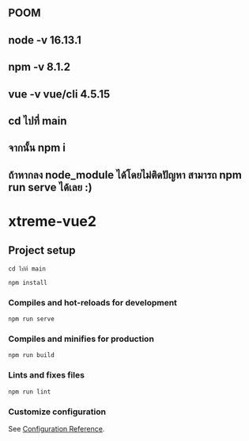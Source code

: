 ##  POOM
##  node -v   16.13.1
##  npm -v   8.1.2
##  vue -v   vue/cli 4.5.15

## cd ไปที่ main 
## จากนั้น npm i 
## ถ้าหากลง node_module ได้โดยไม่ติดปัญหา สามารถ npm run serve ได้เลย :)

# xtreme-vue2

## Project setup
```
cd ไปที่ main
```

```
npm install
```

### Compiles and hot-reloads for development
```
npm run serve
```

### Compiles and minifies for production
```
npm run build
```

### Lints and fixes files
```
npm run lint
```

### Customize configuration
See [Configuration Reference](https://cli.vuejs.org/config/).

